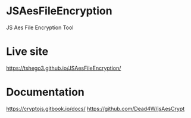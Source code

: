 # JSAesFileEncryption
JS Aes File Encryption Tool

# Live site
https://tshego3.github.io/JSAesFileEncryption/

# Documentation
https://cryptojs.gitbook.io/docs/
https://github.com/Dead4W/jsAesCrypt
